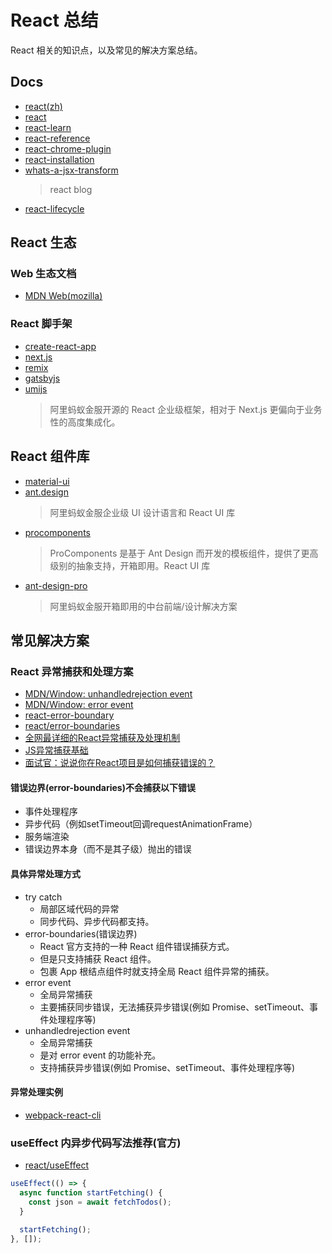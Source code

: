 # React 总结

React 相关的知识点，以及常见的解决方案总结。

## Docs

- [react(zh)](https://zh-hans.react.dev/)
- [react](https://react.dev/)
- [react-learn](https://react.dev/learn/describing-the-ui)
- [react-reference](https://react.dev/reference/react)
- [react-chrome-plugin](https://chrome.google.com/webstore/detail/react-developer-tools/fmkadmapgofadopljbjfkapdkoienihi/related?hl=en)
- [react-installation](https://react.dev/learn/installation)
- [whats-a-jsx-transform](https://legacy.reactjs.org/blog/2020/09/22/introducing-the-new-jsx-transform.html#whats-a-jsx-transform)
  > react blog
- [react-lifecycle](https://projects.wojtekmaj.pl/react-lifecycle-methods-diagram/)

## React 生态

### Web 生态文档

- [MDN Web(mozilla)](https://developer.mozilla.org/zh-CN/)

### React 脚手架

- [create-react-app](https://github.com/facebook/create-react-app)
- [next.js](https://nextjs.org/docs/getting-started/installation)
- [remix](https://remix.run/)
- [gatsbyjs](https://www.gatsbyjs.com/)
- [umijs](https://v3.umijs.org/zh-CN/docs)
  > 阿里蚂蚁金服开源的 React 企业级框架，相对于 Next.js 更偏向于业务性的高度集成化。

## React 组件库

- [material-ui](https://github.com/mui/material-ui)
- [ant.design](https://ant.design/index-cn)
  > 阿里蚂蚁金服企业级 UI 设计语言和 React UI 库
- [procomponents](https://procomponents.ant.design/docs/intro)
  > ProComponents 是基于 Ant Design 而开发的模板组件，提供了更高级别的抽象支持，开箱即用。React UI 库
- [ant-design-pro](https://github.com/ant-design/ant-design-pro)
  > 阿里蚂蚁金服开箱即用的中台前端/设计解决方案

## 常见解决方案

### React 异常捕获和处理方案

- [MDN/Window: unhandledrejection event](https://developer.mozilla.org/en-US/docs/Web/API/Window/unhandledrejection_event)
- [MDN/Window: error event](https://developer.mozilla.org/en-US/docs/Web/API/Window/error_event)
- [react-error-boundary](https://github.com/bvaughn/react-error-boundary)
- [react/error-boundaries](https://legacy.reactjs.org/docs/error-boundaries.html)
- [全网最详细的React异常捕获及处理机制](https://github.com/lizuncong/mini-react/issues/19)
- [JS异常捕获基础](https://github.com/lizuncong/mini-react/blob/master/docs/%E5%BC%82%E5%B8%B8/JS%E5%BC%82%E5%B8%B8%E6%8D%95%E8%8E%B7%E5%9F%BA%E7%A1%80.md)
- [面试官：说说你在React项目是如何捕获错误的？](https://vue3js.cn/interview/React/capture%20error.html#%E9%9D%A2%E8%AF%95%E5%AE%98-%E8%AF%B4%E8%AF%B4%E4%BD%A0%E5%9C%A8react%E9%A1%B9%E7%9B%AE%E6%98%AF%E5%A6%82%E4%BD%95%E6%8D%95%E8%8E%B7%E9%94%99%E8%AF%AF%E7%9A%84)

#### 错误边界(error-boundaries)不会捕获以下错误

- 事件处理程序
- 异步代码（例如setTimeout回调requestAnimationFrame）
- 服务端渲染
- 错误边界本身（而不是其子级）抛出的错误

#### 具体异常处理方式

- try catch
  - 局部区域代码的异常
  - 同步代码、异步代码都支持。
- error-boundaries(错误边界)
  - React 官方支持的一种 React 组件错误捕获方式。
  - 但是只支持捕获 React 组件。
  - 包裹 App 根结点组件时就支持全局 React 组件异常的捕获。
- error event
  - 全局异常捕获
  - 主要捕获同步错误，无法捕获异步错误(例如 Promise、setTimeout、事件处理程序等)
- unhandledrejection event
  - 全局异常捕获
  - 是对 error event 的功能补充。
  - 支持捕获异步错误(例如 Promise、setTimeout、事件处理程序等)

#### 异常处理实例

- [webpack-react-cli](https://github.com/OnlyBrownAnt/webpack-react-cli)

### useEffect 内异步代码写法推荐(官方)

- [react/useEffect](https://react.dev/reference/react/useEffect)

```javascript
useEffect(() => {
  async function startFetching() {
    const json = await fetchTodos();
  }

  startFetching();
}, []);
```
